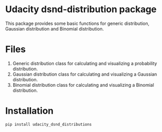 # Udacity dsnd-distribution package

This package provides some basic functions for generic distribution, Gaussian distribution and Binomial distribution.

# Files

1. Generic distribution class for calculating and visualizing a probability distribution.
2. Gaussian distribution class for calculating and visualizing a Gaussian distribution.
3. Binomial distribution class for calculating and visualizing a Binomial distribution.

# Installation
`pip install udacity_dsnd_distributions`
